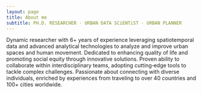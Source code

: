 ```yaml
---
layout: page
title: About me
subtitle: PH.D. RESEARCHER · URBAN DATA SCiENTiST · URBAN PLANNER
---
```


Dynamic researcher with 6+ years of experience leveraging spatiotemporal data and advanced analytical technologies to analyze and improve urban
spaces and human movement. Dedicated to enhancing quality of life and promoting social equity through innovative solutions. Proven ability to collaborate
within interdisciplinary teams, adopting cutting‑edge tools to tackle complex challenges. Passionate about connecting with diverse individuals,
enriched by experiences from traveling to over 40 countries and 100+ cities worldwide.

